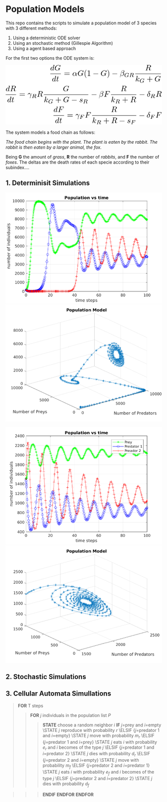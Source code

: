 # Population Models

This repo contains the scripts to simulate a population model of 3 species with 3 different methods:

1. Using a deterministic ODE solver
2. Using an stochastic method (Gillespie Algorithm)
3. Using a agent based approach

For the first two options the ODE system is: 

![equation_system](equation_sys.png)

The system models a food chain as follows: 

*The food chain begins with the plant. The plant is eaten by the rabbit. The rabbit is then eaten by a larger animal, the fox.*

Being **G** the amount of *grass*, **R** the number of *rabbits*, and **F** the number of *foxes*. The deltas are the death rates of each specie according to their subindex....  

## 1. Determinisit Simulations

![result_1](results/_lotkavolterra_ode45_100_150_150_150.png)
![result_2](results/_lotkavolterra_ode45_spaceplot_100_401_201_101.png)


![result_3](results/_lotkavolterra_ode45_50_1500_1500_1500.png)
![result_4](results/_lotkavolterra_ode45_spaceplot_50_1500_1500_1500.png)

## 2. Stochastic Simulations

## 3. Cellular Automata Simullations 

> **FOR** T steps
>> **FOR** *j* individuals in the population list *P*
>>> **STATE** choose a random neighbor *i*
>>>**IF** *j*=prey and *i*=empty 
        \STATE $j$ reproduce with probability $r$
\ELSIF {$j$=predator 1 and $i$=empty}
         \STATE $j$ move with probability $m_r$
\ELSIF {$j$=predator 1 and $i$=prey}
         \STATE $j$ eats $i$ with probability $e_r$ and $i$ becomes of the type $j$
\ELSIF {$j$=predator 1 and $i$=predator 2}
         \STATE $j$ dies with probability $d_r$
\ELSIF {$j$=predator 2 and $i$=empty}
         \STATE $j$ move with probability $m_f$
\ELSIF {$j$=predator 2 and $i$=predator 1}
         \STATE $j$ eats $i$ with probability $e_f$ and $i$ becomes of the type $j$
\ELSIF {$j$=predator 2 and $i$=predator 2}
         \STATE $j$ dies with probability $d_f$

>>>**ENDIF**
>>**ENDFOR**
>**ENDFOR**
